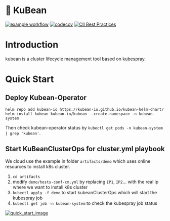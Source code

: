 # :seedling: KuBean
[![example workflow](https://github.com/kubean-io/kubean/actions/workflows/main.yaml/badge.svg)](https://github.com/kubean-io/kubean/actions/workflows/main.yaml) [![codecov](https://codecov.io/gh/kubean-io/kubean/branch/main/graph/badge.svg?token=8FX807D3QQ)](https://codecov.io/gh/kubean-io/kubean) [![CII Best Practices](https://bestpractices.coreinfrastructure.org/projects/6263/badge)](https://bestpractices.coreinfrastructure.org/projects/6263)
# Introduction
kubean is a cluster lifecycle management tool based on kubespray.

# Quick Start

## Deploy Kubean-Operator

```
helm repo add kubean-io https://kubean-io.github.io/kubean-helm-chart/
helm install kubean kubean-io/kubean --create-namespace -n kubean-system
```

Then check kubean-operator status by `kubectl get pods -n kubean-system | grep 'kubean'`.

## Start KuBeanClusterOps for cluster.yml playbook

We cloud use the example in folder `artifacts/demo` which uses online resources to install k8s cluster.

1. `cd artifacts`
2. modify `demo/hosts-conf-cm.yml` by replacing `IP1`, `IP2`... with the real ip where we want to install k8s cluster
3. `kubectl apply -f demo` to start kubeanClusterOps which will start the kubespray job
4. `kubectl get job -n kubean-system` to check the kubespray job status


[![quick_start_image](doc/images/quick_start.gif)](https://asciinema.org/a/511386)

